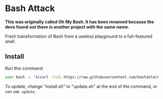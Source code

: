 # Bash Attack

**This was originally called Oh My Bash. It has been renamed because the devs found out there is another project with the same name.**

Fresh transformation of Bash from a useless playground to a full-featured shell.

## Install
Run this command:

```bash
exec bash -c "$(curl -fsSL https://raw.githubusercontent.com/bashattackRC/bashrc/main/install.sh)"
```

To update, change "install.sh" to "update.sh" at the end of the command, or run `omb update`.
